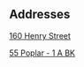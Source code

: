 ## Addresses

[160 Henry Street](https://resourcecdn.azureedge.net/reporthtml/89bb7de3f9074f69ad5f7743dc9931e4.html)

[55 Poplar - 1 A BK](https://resourcecdn.azureedge.net/reporthtml/fd300b2324b443b5aab530739b66e1e7.html)


